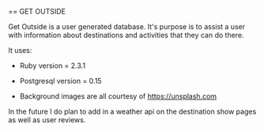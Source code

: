 == GET OUTSIDE

Get Outside is a user generated database. It's purpose is to assist a user with information about destinations and activities that they can do there.

It uses:

* Ruby version = 2.3.1

* Postgresql version = 0.15

* Background images are all courtesy of https://unsplash.com


In the future I do plan to add in a weather api on the destination show pages as well as user reviews. 
